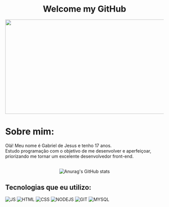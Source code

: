 

<h1 align="center"  style="Font-size:20pt;"><strong>Welcome my GitHub </strong></h1>

<div align="center">
  <img  src="https://wallpapercave.com/wp/wp11685157.jpg"  height="300" width="700" >
</div>


<h2 ><h1>Sobre mim:</h1>Olá! Meu nome é Gabriel de Jesus e tenho 17 anos. </br>
  Estudo programação com o objetivo de me desenvolver e aperfeiçoar,</br>
  priorizando me tornar um excelente desenvolvedor front-end.</h2>


  <div >   
    <br/>
<div align ="center" >
  
  ![Anurag's GitHub stats](https://github-readme-stats.vercel.app/api?username=Gabriel-JesusS&show_icons=true&theme=radical)
</div>

<h2>Tecnologias que eu utilizo:  </h2> 


  ![JS](https://img.shields.io/badge/JavaScript-323330?style=for-the-badge&logo=javascript&logoColor=F7DF1E)
  ![HTML](https://img.shields.io/badge/HTML5-E34F26?style=for-the-badge&logo=html5&logoColor=white)
  ![CSS](https://img.shields.io/badge/CSS3-1572B6?style=for-the-badge&logo=css3&logoColor=white)
![NODEJS](https://img.shields.io/badge/Node.js-43853D?style=for-the-badge&logo=node.js&logoColor=white)
![GIT](https://img.shields.io/badge/GIT-E44C30?style=for-the-badge&logo=git&logoColor=white)
![MYSQL](https://img.shields.io/badge/MySQL-00000F?style=for-the-badge&logo=mysql&logoColor=white)
  

  </div> 

 


<!-- <h1><strong>Contato:</Strong></h1>

<div>
<a target="blank" href="https://discord.com/channels/@meGJ%20DSF#1295"><img src="https://img.shields.io/badge/My_discord:_GJDSF%2321295_-7289DA?style=for-the-badge&logo=discord&logoColor=white"></a>
<a target="blank" href="https://steamcommunity.com/profiles/76561199252448844/home/"><img src="https://img.shields.io/badge/Steam: Gjsouls-000000?style=for-the-badge&logo=steam&logoColor=white"></a>
</div> -->
